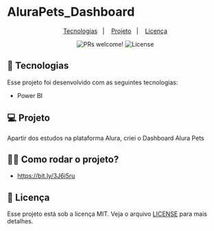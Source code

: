 # AluraPets_Dashboard

 <p align="center">
  <a href="#-tecnologias">Tecnologias</a>&nbsp;&nbsp;&nbsp;|&nbsp;&nbsp;&nbsp;
  <a href="#-projeto">Projeto</a>&nbsp;&nbsp;&nbsp;|&nbsp;&nbsp;&nbsp;
  <a href="#memo-licença">Licença</a>
</p>

<p align="center">
 <img src="https://img.shields.io/static/v1?label=PRs&message=welcome&color=49AA26&labelColor=000000" alt="PRs welcome!" />

  <img alt="License" src="https://img.shields.io/static/v1?label=license&message=MIT&color=49AA26&labelColor=000000">
</p>


## 🚀 Tecnologias

Esse projeto foi desenvolvido com as seguintes tecnologias:

- Power BI


## 💻 Projeto

Apartir dos estudos na plataforma Alura, criei o Dashboard Alura Pets


## 🤷‍♂️ Como rodar o projeto?
- https://bit.ly/3J6i5ru



## 📝 Licença

Esse projeto está sob a licença MIT. Veja o arquivo [LICENSE](.github/LICENSE.md) para mais detalhes.
